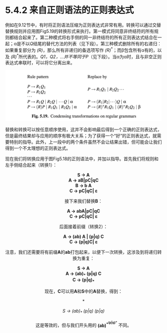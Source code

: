 # 5.4.2 来自正则语法的正则表达式

例如在9.12节中，有时将正则语法压缩为正则表达式非常有用。转换可以通过交替替换规则并应用图Fig5.19的转换形式来执行。第一模式将同意非终结符的所有规则都结合起来了。第二种模式将右手侧的同一非终结符的所有正则表达式结合在一起；α是不以*Q*结尾的替代方法的列表（见下段）。第三种模式删除所有的右递归：如果重复部分为 *(R)*，那么所有非递归的备选项写作 *(R)*<sup>\*</sup>；而β包含所有α有的，以及 *(R)*<sup>\*</sup>所代表的。*Q1，Q2，...*并不等同于*P*（见下段）。当α为α时，且与非空正则表达式串联时，可以将它分离出来。

![图1](../../img/5.4.2_1-Fig.5.19.png)

替换和转换可以按任意顺序使用，这并不会影响最后得到一个正确的正则表达式，但是最终结果却与应用的顺序有极大关系；为了获得一个“好”的正则表达式，就需要特别的指导。此外，上一段中的两个条件虽然不会让结果出错，但可能会让我们得到一个不太理想的正则表达式。

现在我们将转换应用于图Fig5.18的正则语法中，并加以指导。首先我们将规则和左手侧结合起来（转换1）：

**<center>S -> A       <center>**
**<center>A -> aB|pC|qC<center>**
**<center>B -> b A     <center>**
**<center>C -> pC|qC| ε<center>**

接下来我们替换**B**：

**<center>A -> abA|pC|qC<center>**
**<center>C -> pC|qC| ε <center>**

后面接着前缀（转换2）：

**<center>A -> (ab) A | (p|q) C<center>**
**<center>C -> (p|q)C| ε       <center>**

注意，我们还需要将有前缀**A**的**ab**打包起来，以便下一次转换，这涉及到将递归转换为重复：

**<center>S -> A                       <center>**
**<center>A -> (ab)<sub>*</sub> (p|q) C<center>**
**<center>C -> (p|q)<sub>*</sub>       <center>**

现在，**C**可以用**A**和**S**中的**A**替换，得到：

**<center>S -> (ab)<sub>*</sub> (p|q) (p|q)<sub> *</sub><center>**

这是等效的，但与我们开头用的 __(ab)<sup>\*<sup>(p|q)<sup>+<sup>__ 不同。